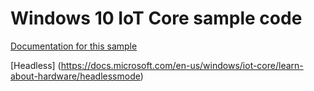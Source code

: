 Windows 10 IoT Core sample code
===============

[Documentation for this sample](https://blogs.windows.com/buildingapps/2015/12/09/windows-iot-core-and-azure-iot-hub-putting-the-i-in-iot/) 

[Headless]
(https://docs.microsoft.com/en-us/windows/iot-core/learn-about-hardware/headlessmode)